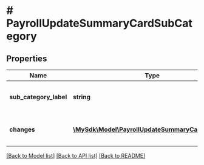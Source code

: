 # # PayrollUpdateSummaryCardSubCategory

## Properties

Name | Type | Description | Notes
------------ | ------------- | ------------- | -------------
**sub_category_label** | **string** | Label for the sub-category of changes | [optional]
**changes** | [**\MySdk\Model\PayrollUpdateSummaryCardChange[]**](PayrollUpdateSummaryCardChange.md) | List of changes in this sub-category | [optional]

[[Back to Model list]](../../README.md#models) [[Back to API list]](../../README.md#endpoints) [[Back to README]](../../README.md)
